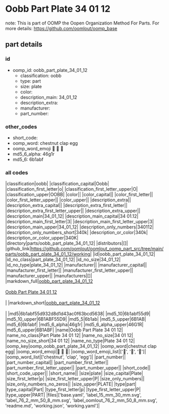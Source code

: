 # Oobb Part Plate 34 01 12  

note: This is part of OOMP the Oopen Organization Method For Parts. For more details: https://github.com/oomlout/oomp_base

##  part details





### id
* oomp_id: oobb_part_plate_34_01_12
  * classification: oobb
  * type: part
  * size: plate
  * color: 
  * description_main: 34_01_12
  * description_extra: 
  * manufacturer: 
  * part_number: 

### other_codes
* short_code: 
* oomp_word: chestnut clap egg
* oomp_word_emoji :chestnut: :clap: :egg:
* md5_6_alpha: 46g1r
* md5_6: 6b1abf

### all codes 
|classification|oobb|
|classification_capital|Oobb|
|classification_first_letter|o|
|classification_first_letter_upper|O|
|classification_upper|OOBB|
|color||
|color_capital||
|color_first_letter||
|color_first_letter_upper||
|color_upper||
|description_extra||
|description_extra_capital||
|description_extra_first_letter||
|description_extra_first_letter_upper||
|description_extra_upper||
|description_main|34_01_12|
|description_main_capital|34 01.12|
|description_main_first_letter|3|
|description_main_first_letter_upper|3|
|description_main_upper|34_01_12|
|description_only_numbers|340112|
|description_only_numbers_short|340k|
|description_or_color|340k|
|description_or_color_upper|340K|
|directory|parts/oobb_part_plate_34_01_12|
|distributors|[]|
|github_link|https://github.com/oomlout/oomlout_oomp_part_src/tree/main/parts/oobb_part_plate_34_01_12/working|
|id|oobb_part_plate_34_01_12|
|id_no_class|part_plate_34_01_12|
|id_no_size|34_01_12|
|id_no_type|plate_34_01_12|
|manufacturer||
|manufacturer_capital||
|manufacturer_first_letter||
|manufacturer_first_letter_upper||
|manufacturer_upper||
|manufacturers|[]|
|markdown_full|[oobb_part_plate_34_01_12](https://github.com/oomlout/oomlout_oomp_part_src/tree/main/parts/oobb_part_plate_34_01_12/working)<br>[](https://github.com/oomlout/oomlout_oomp_part_src/tree/main/parts/oobb_part_plate_34_01_12/working)<br>[Oobb Part Plate 34 01 12](https://github.com/oomlout/oomlout_oomp_part_src/tree/main/parts/oobb_part_plate_34_01_12/working)<br><br>|
|markdown_short|[oobb_part_plate_34_01_12](https://github.com/oomlout/oomlout_oomp_part_src/tree/main/parts/oobb_part_plate_34_01_12/working)<br><br>|
|md5|6b1abf55d932d8d1d43ac0f63bcd5638|
|md5_10|6b1abf55d9|
|md5_10_upper|6B1ABF55D9|
|md5_5|6b1ab|
|md5_5_upper|6B1AB|
|md5_6|6b1abf|
|md5_6_alpha|46g1r|
|md5_6_alpha_upper|46G1R|
|md5_6_upper|6B1ABF|
|name|Oobb Part Plate 34 01 12|
|name_no_class|Part Plate 34 01 12|
|name_no_size|34 01 12|
|name_no_size_short|34 01 12|
|name_no_type|Plate 34 01 12|
|oomp_key|oomp_oobb_part_plate_34_01_12|
|oomp_word|chestnut clap egg|
|oomp_word_emoji|:chestnut: :clap: :egg:|
|oomp_word_emoji_list|[':chestnut:', ':clap:', ':egg:']|
|oomp_word_list|['chestnut', 'clap', 'egg']|
|part_number||
|part_number_capital||
|part_number_first_letter||
|part_number_first_letter_upper||
|part_number_upper||
|short_code||
|short_code_upper||
|short_name||
|size|plate|
|size_capital|Plate|
|size_first_letter|p|
|size_first_letter_upper|P|
|size_only_numbers||
|size_only_numbers_no_zeros||
|size_upper|PLATE|
|type|part|
|type_capital|Part|
|type_first_letter|p|
|type_first_letter_upper|P|
|type_upper|PART|
|files|['base.yaml', 'label_15_mm_30_mm.svg', 'label_76_2_mm_50_8_mm.svg', 'label_oomlout_76_2_mm_50_8_mm.svg', 'readme.md', 'working.json', 'working.yaml']|
